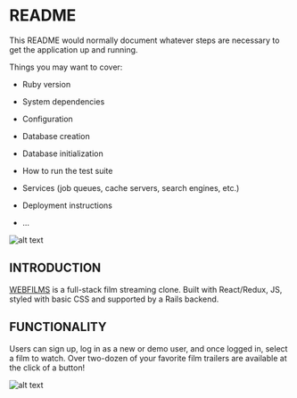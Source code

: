 # README

This README would normally document whatever steps are necessary to get the
application up and running.

Things you may want to cover:

* Ruby version

* System dependencies

* Configuration

* Database creation

* Database initialization

* How to run the test suite

* Services (job queues, cache servers, search engines, etc.)

* Deployment instructions

* ...


![alt text][logo]

[logo]: https://webfilms.herokuapp.com/assets/logo-a695cc2f7a40be8370006b1c10aa60b3ab4957c12dab4929bd83e50706113c82.png


## INTRODUCTION

[WEBFILMS](https://www.webfilms.heroku.com "Webfilms") is a full-stack film streaming clone. Built with React/Redux, JS, styled with basic CSS and supported by a Rails backend. 

## FUNCTIONALITY

Users can sign up, log in as a new or demo user, and once logged in, select a film to watch. 
Over two-dozen of your favorite film trailers are available at the click of a button!

![alt text](https://webfilms-films.s3.amazonaws.com/github/Browse+screen.png "browse")
